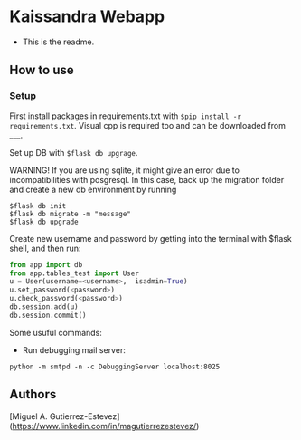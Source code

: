# Kaissandra Webapp

* This is the readme.

## How to use

### Setup

 First install packages in requirements.txt with `$pip install -r requirements.txt`. Visual cpp is required too and can be 
downloaded from ___.

Set up DB with `$flask db upgrage`.
 
WARNING! If you are using sqlite, it might give an error due to incompatibilities with posgresql. In this case, back up
the migration folder and create a new db environment by running 

```
$flask db init
$flask db migrate -m "message"
$flask db upgrade
```

Create new username and password by getting into the terminal with $flask shell, and then run:

```python
from app import db
from app.tables_test import User
u = User(username=<username>,  isadmin=True)
u.set_password(<password>)
u.check_password(<password>)
db.session.add(u)
db.session.commit()
```

Some usuful commands:

- Run debugging mail server:

`python -m smtpd -n -c DebuggingServer localhost:8025`
 
## Authors

[Miguel A. Gutierrez-Estevez] (https://www.linkedin.com/in/magutierrezestevez/)